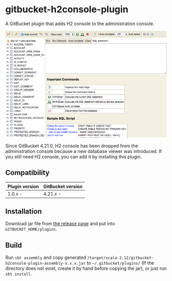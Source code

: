 gitbucket-h2console-plugin
========
A GitBucket plugin that adds H2 console to the administration console.

![H2 Console](h2console.png)

Since GitBucket 4.21.0, H2 console has been dropped from the administration console because a new database viewer was introduced. If you still need H2 console, you can add it by installing this plugin. 

## Compatibility

Plugin version | GitBucket version
:--------------|:--------------------
1.0.x -        | 4.21.x -

## Installation

Download jar file from [the release page](https://github.com/takezoe/gitbucket-h2console-plugin/releases) and put into `GITBUCKET_HOME/plugins`.

## Build

Run `sbt assembly` and copy generated `/target/scala-2.12/gitbucket-h2console-plugin-assembly-x.x.x.jar` to `~/.gitbucket/plugins/` (If the directory does not exist, create it by hand before copying the jar), or just run `sbt install`.
